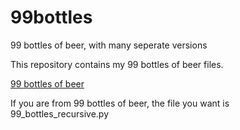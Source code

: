 # 99bottles
99 bottles of beer, with many seperate versions

This repository contains my 99 bottles of beer files. 

<a href="http://www.99-bottles-of-beer.net">99 bottles of beer</a>

If you are from 99 bottles of beer, the file you want is 99_bottles_recursive.py
